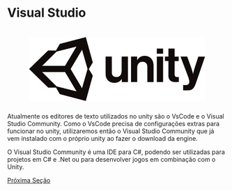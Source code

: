 # Visual Studio

<h1 align="center">
  <img src="../../assets/ferramentas/logo.png" alt="" width="80%">
</h1>

Atualmente os editores de texto utilizados no unity são o VsCode e o Visual Studio Community. Como o VsCode precisa de configurações extras para funcionar no unity, utilizaremos então o Visual Studio Community que já vem instalado com o próprio unity ao fazer o download da engine.

O Visual Studio Community é uma IDE para C#, podendo ser utilizadas para projetos em C# e .Net ou para desenvolver jogos em combinação com o Unity.

[Próxima Seção](../3-Ambiente/1-UnityHub.md)